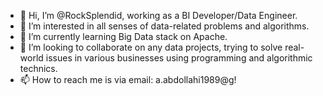 - 👋 Hi, I’m @RockSplendid, working as a BI Developer/Data Engineer.
- 👀 I’m interested in all senses of data-related problems and algorithms.
- 🌱 I’m currently learning Big Data stack on Apache.
- 💞️ I’m looking to collaborate on any data projects, trying to solve real-world issues in various businesses using programming and algorithmic technics.
- 📫 How to reach me is via email: a.abdollahi1989@g!

<!---
RockSplendid/RockSplendid is a ✨ special ✨ repository because its `README.md` (this file) appears on your GitHub profile.
You can click the Preview link to take a look at your changes.
--->
